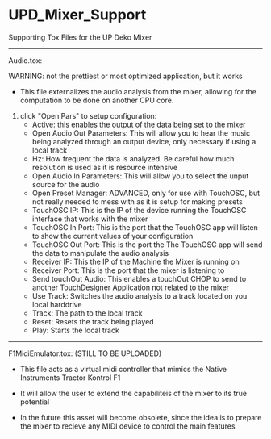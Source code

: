 # UPD_Mixer_Support
 Supporting Tox Files for the UP Deko Mixer

 -------------------------------------------------------------------------
 Audio.tox:

 WARNING: not the prettiest or most optimized application, but it works

 - This file externalizes the audio analysis from the mixer, allowing for the computation to be done on another CPU core.

 1) click "Open Pars" to setup configuration:
    - Active: this enables the output of the data being set to the mixer
    - Open Audio Out Parameters: This will allow you to hear the music being analyzed through an output device, only necessary if using a local track
    - Hz: How frequent the data is analyzed. Be careful how much resolution is used as it is resource intensive
    - Open Audio In Parameters: This will allow you to select the unput source for the audio
    - Open Preset Manager: ADVANCED, only for use with TouchOSC, but not really needed to mess with as it is setup for making presets
    - TouchOSC IP: This is the IP of the device running the TouchOSC interface that works with the mixer
    - TouchOSC In Port: This is the port that the TouchOSC app will listen to show the current values of your configuration
    - TouchOSC Out Port: This is the port the The TouchOSC app will send the data to manipulate the audio analysis
    - Receiver IP: This the IP of the Machine the Mixer is running on
    - Receiver Port: This is the port that the mixer is listening to
    - Send touchOut Audio: This enables a touchOut CHOP to send to another TouchDesigner Application not related to the mixer
    - Use Track: Switches the audio analysis to a track located on you local harddrive
    - Track: The path to the local track
    - Reset: Resets the track being played
    - Play: Starts the local track


 ------------------------------------------------------------------------

 F1MidiEmulator.tox: (STILL TO BE UPLOADED)

 - This file acts as a virtual midi controller that mimics the Native Instruments Tractor Kontrol F1

 - It will allow the user to extend the capabiliteis of the mixer to its true potential

 - In the future this asset will become obsolete, since the idea is to prepare the mixer to recieve any MIDI device to control the main features


